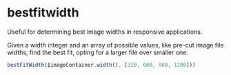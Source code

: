 # bestfitwidth

Useful for determining best image widths in responsive applications. 

Given a width integer and an array of possible values, like pre-cut image file widths, find the best fit, opting for a larger file over smaller one. 

```javascript
bestFitWidth($imageContainer.width(), [320, 600, 900, 1200]))
```
